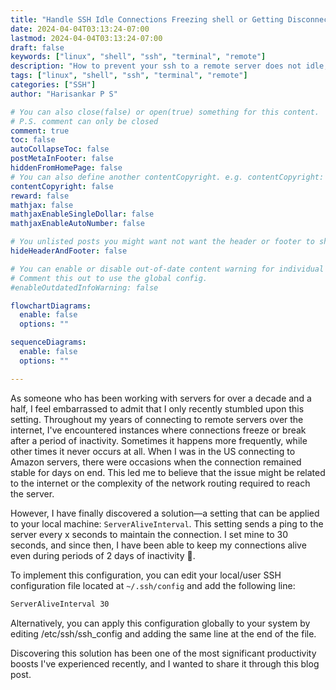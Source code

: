```yaml
---
title: "Handle SSH Idle Connections Freezing shell or Getting Disconnected"
date: 2024-04-04T03:13:24-07:00
lastmod: 2024-04-04T03:13:24-07:00
draft: false
keywords: ["linux", "shell", "ssh", "terminal", "remote"]
description: "How to prevent your ssh to a remote server does not idle, timeout or freeze."
tags: ["linux", "shell", "ssh", "terminal", "remote"]
categories: ["SSH"]
author: "Harisankar P S"

# You can also close(false) or open(true) something for this content.
# P.S. comment can only be closed
comment: true
toc: false
autoCollapseToc: false
postMetaInFooter: false
hiddenFromHomePage: false
# You can also define another contentCopyright. e.g. contentCopyright: "This is another copyright."
contentCopyright: false
reward: false
mathjax: false
mathjaxEnableSingleDollar: false
mathjaxEnableAutoNumber: false

# You unlisted posts you might want not want the header or footer to show
hideHeaderAndFooter: false

# You can enable or disable out-of-date content warning for individual post.
# Comment this out to use the global config.
#enableOutdatedInfoWarning: false

flowchartDiagrams:
  enable: false
  options: ""

sequenceDiagrams:
  enable: false
  options: ""

---
```


As someone who has been working with servers for over a decade and a half, I feel embarrassed to admit that I only
recently stumbled upon this setting. Throughout my years of connecting to remote servers over the internet, I've
encountered instances where connections freeze or break after a period of inactivity. Sometimes it happens more
frequently, while other times it never occurs at all. When I was in the US connecting to Amazon servers, there were
occasions when the connection remained stable for days on end. This led me to believe that the issue might be related
to the internet or the complexity of the network routing required to reach the server.

<!--more-->


However, I have finally discovered a solution—a setting that can be applied to your local machine: `ServerAliveInterval`.
This setting sends a ping to the server every x seconds to maintain the connection.
I set mine to 30 seconds, and since then, I have been able to keep my connections alive even during periods
of 2 days of inactivity 🎉.

To implement this configuration, you can edit your local/user SSH configuration file located at `~/.ssh/config`
 and add the following line:

```sh
ServerAliveInterval 30
```

Alternatively, you can apply this configuration globally to your system by editing /etc/ssh/ssh_config and
adding the same line at the end of the file.

Discovering this solution has been one of the most significant productivity boosts I've experienced recently,
 and I wanted to share it through this blog post.
